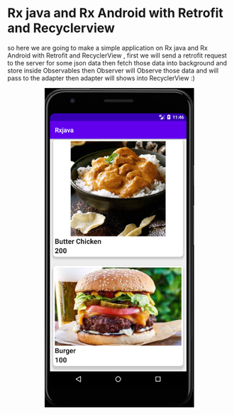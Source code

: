 # Rx java and Rx Android with Retrofit and Recyclerview

so here we are going to make a simple application on Rx java and Rx Android with Retrofit and RecyclerView , first we will send a retrofit request to the server for some json data then fetch those data into background and store inside Observables then Observer will Observe those data and will pass to the adapter then adapter will shows into RecyclerView :)

<p align="center">
<img src="app/src/main/res/drawable/Screenshot 2020-08-06 at 11.46.40 AM.png"/>
</p>
